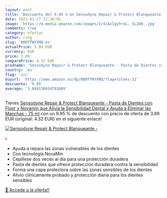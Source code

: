 ```yaml
---
layout: post
title: 'Descuento del 9.95 % en Sensodyne Repair & Protect Blanqueante -'
date: 2021-01-17 23:30:01
image: 'https://m.media-amazon.com/images/I/41AxIgyh+xL._SL200_.jpg'
comments: true
category: ofertas
author: ring
slug: 'B00TTWYXMQ-es'
actualPrice: 3.89 EUR
currency: EUR
price: 3.89
comparePrice: 4.32 EUR
prodname: 'Sensodyne Repair & Protect Blanqueante - Pasta de Dientes con Flúor y Novamin que Alivia la Sensibilidad Dental y Ayuda a Eliminar las Manchas - 75 ml'
country: 'es'
flag: '🇪🇸'
buyurl: 'https://www.amazon.es/dp/B00TTWYXMQ/?tag=tolees-21'
descuento: '9.95'
average: '3.899130434782609'
---
```


Tienes [Sensodyne Repair & Protect Blanqueante - Pasta de Dientes con Flúor y Novamin que Alivia la Sensibilidad Dental y Ayuda a Eliminar las Manchas - 75 ml](https://www.amazon.es/dp/B00TTWYXMQ/?tag=tolees-21) con un 9.95 % de descuento con precio de oferta de 3.89 EUR (original: 4.32 EUR) en el siguiente enlace!

[![Sensodyne Repair & Protect Blanqueante -](https://m.media-amazon.com/images/I/41AxIgyh+xL._SL200_.jpg)](https://www.amazon.es/dp/B00TTWYXMQ/?tag=tolees-21)

ℹ️:

- Ayuda a repara las zonas vulnerables de los dientes
- Con tecnología NovaMin
- Cepillese dos veces al día para una protección duradera
- Pasta de dientes que ofrece protección duradera contra la sensibilidad
- Forma una capa protectora sobre las zonas sensibles de los dientes
- Alivio clínicamente probado y protección diaria para los dientes sensibles

[🛒 Accede a la oferta!!](https://www.amazon.es/dp/B00TTWYXMQ/?tag=tolees-21)
